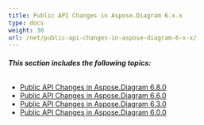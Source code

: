 ```yaml
---
title: Public API Changes in Aspose.Diagram 6.x.x
type: docs
weight: 30
url: /net/public-api-changes-in-aspose-diagram-6-x-x/
---
```


###### **This section includes the following topics:**
- [Public API Changes in Aspose.Diagram 6.8.0](/diagram/net/public-api-changes-in-aspose-diagram-6-8-0/)
- [Public API Changes in Aspose.Diagram 6.6.0](/diagram/net/public-api-changes-in-aspose-diagram-6-6-0/)
- [Public API Changes in Aspose.Diagram 6.3.0](/diagram/net/public-api-changes-in-aspose-diagram-6-3-0/)
- [Public API Changes in Aspose.Diagram 6.0.0](/diagram/net/public-api-changes-in-aspose-diagram-6-0-0/)
